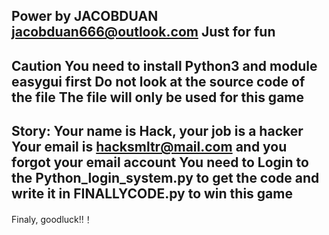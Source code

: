 Power by JACOBDUAN 
jacobduan666@outlook.com
Just for fun
------------------------------------------------------------------------------------
Caution
You need to install Python3 and module easygui first
Do not look at the source code of the file
The file will only be used for this game
------------------------------------------------------------------------------------
Story:
Your name is Hack, your job is a hacker
Your email is hacksmltr@mail.com and you forgot your email account
You need to Login to the Python_login_system.py to get the code and write it in FINALLYCODE.py to win this game
------------------------------------------------------------------------------------
Finaly, goodluck!!！
